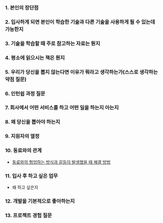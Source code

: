 ### 1. 본인의 장단점

### 2. 입사하게 되면 본인이 학습한 기술과 다른 기술을 사용하게 될 수 있는데 가능한지

### 3. 기술을 학습할 때 주로 참고하는 자료는 뭔지

### 4. 평소에 읽으시는 책은 뭔지

### 5. 우리가 당신을 뽑지 않는다면 이유가 뭐라고 생각하는가(스스로 생각하는 약점 질문)

### 6. 인턴쉽 과정 질문

### 7. 회사에서 어떤 서비스를 하고 어떤 일을 하는지 아는지

### 8. 왜 당신을 뽑아야 하는지

### 9. 지원자의 열정

### 10. 동료와의 관계
- [동료와의 협업하는 방식과 갈등이 발생했을 때 해결 방법](https://blog.naver.com/algorithmjobs/221321627646)

### 11. 입사 후 하고 싶은 업무
- 왜 하고 싶은지

### 12. 개발을 기본적으로 좋아하는지

### 13. 프로젝트 경험 질문
